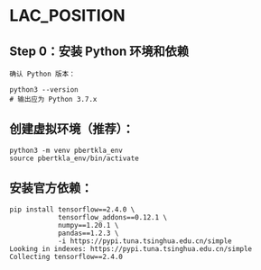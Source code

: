# LAC_POSITION

## Step 0：安装 Python 环境和依赖
```
确认 Python 版本：

python3 --version
# 输出应为 Python 3.7.x
```

## 创建虚拟环境（推荐）：
```
python3 -m venv pbertkla_env
source pbertkla_env/bin/activate
```
## 安装官方依赖：
```
pip install tensorflow==2.4.0 \
            tensorflow_addons==0.12.1 \
            numpy==1.20.1 \
            pandas==1.2.3 \
            -i https://pypi.tuna.tsinghua.edu.cn/simple
Looking in indexes: https://pypi.tuna.tsinghua.edu.cn/simple
Collecting tensorflow==2.4.0
```
